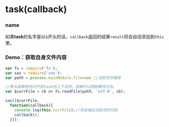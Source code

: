 #  <span class="dw-heightlight">task</span>(callback)
### name
如果**task**的名字是以`$`开头的话，`callback`返回的结果`result`将会自动添加到`this`里。
### Demo：获取自身文件内容
```js
var fs = require('fs');
var sas = require('sas');
var path = process.mainModule.filename //当前文件路径

//箭头函数是仿问不到task的上下文的，但确可以把结果传过去。
var $currFile = cb => fs.readFile(path, 'utf-8', cb);

sas([$currFile,
  function(callback){
    console.log(this.currFile);//将会输出当前页的代码
    callback();
  }]);
```
